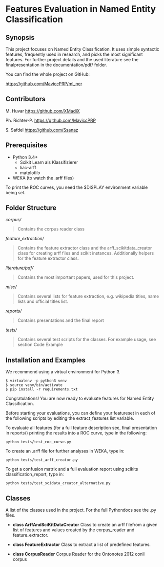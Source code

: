 # Features Evaluation in Named Entity Classification

## Synopsis

This project focuses on Named Entity Classification. It uses simple syntactic features, frequently used in research, and picks the most significant features. 
For further project details and the used literature see the finalpresentation in the documentation/pdf/ folder.

You can find the whole project on GitHub:

https://github.com/MaviccPRP/ml_ner

## Contributors

M. Huvar
https://github.com/XMadiX

Ph. Richter-P.
https://github.com/MaviccPRP

S. Safdel
https://github.com/Ssanaz

## Prerequisites

* Python 3.4+
	* Scikit Learn als Klassifizierer
	* liac-arff
	* matplotlib
* WEKA (to watch the .arff files)

To print the ROC curves, you need the $DISPLAY environment variable being set.

## Folder Structure

*corpus/*
>Contains the corpus reader class

*feature_extraction/*
>Contains the feature extractor class and the arff_scikitdata_creator class for creating arff files and scikit instances. Additionally helpers for the feature extractor class. 

*literature/pdf/*
>Contains the most important papers, used for this project.

*misc/*
>Contains several lists for feature extraction, e.g. wikipedia titles, name lists and official titles list.

*reports/*
>Contains presentations and the final report

*tests/*
>Contains several test scripts for the classes. For example usage, see section Code Example


## Installation and Examples

We recommend using a virtual environment for Python 3.

    $ virtualenv -p python3 venv
    $ source venv/bin/activate  
    $ pip install -r requirements.txt  

Congratulations! You are now ready to evaluate features for Named Entity Classification.

Before starting your evaluations, you can define your featureset in each of the following scripts by editing the extract_features list variable.

To evaluate all features (for a full feature description see, final presentation in reports/) printing the results into a ROC curve, type in the following:

```
python tests/test_roc_curve.py
```

To create an .arff file for further analyses in WEKA, type in:

```
python tests/test_arff_creator.py 
```

To get a confusion matrix and a full evaluation report using scikits classification_report, type in:

```
python tests/test_scidata_creator_alternative.py 
```



## Classes

A list of the classes used in the project. For the full Pythondocs see the .py files.

* **class ArffAndSciKitDataCreator**
	Class to create an arff filefrom a given list of features and values created by the corpus_reader and feature_extractor.

* **class FeatureExtractor**
	Class to extract a list of predefined features.

* **class CorpusReader**
	Corpus Reader for the Ontonotes 2012 conll corpus

